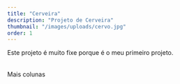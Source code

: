 ```yaml
---
title: "Cerveira"
description: "Projeto de Cerveira"
thumbnail: "/images/uploads/cervo.jpg"
order: 1
---
```

Este projeto é muito fixe porque é o meu primeiro projeto.
######

Mais colunas
